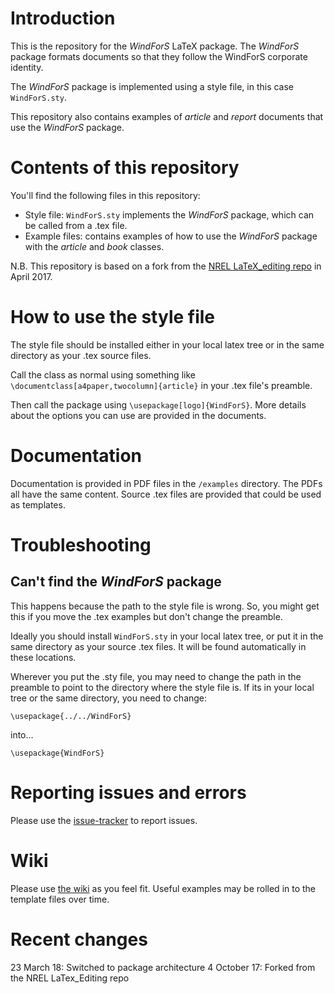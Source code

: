 # Introduction
This is the repository for the _WindForS_ LaTeX package. The _WindForS_ package formats documents so that they follow the WindForS corporate identity.

The _WindForS_ package is implemented using a style file, in this case `WindForS.sty`.

This repository also contains examples of _article_ and _report_ documents that use the _WindForS_ package.

# Contents of this repository
You'll find the following files in this repository:
* Style file: `WindForS.sty` implements the _WindForS_ package, which can be called from a .tex file.
* Example files: contains examples of how to use the _WindForS_ package with the _article_ and _book_ classes.

N.B. This repository is based on a fork from the [NREL LaTeX_editing repo](https://github.com/NREL/latex_editing) in April 2017.

# How to use the style file
The style file should be installed either in your local latex tree or in the same directory as your .tex source files.

Call the class as normal using something like `\documentclass[a4paper,twocolumn]{article}` in your .tex file's preamble.

Then call the package using `\usepackage[logo]{WindForS}`. More details about the options you can use are provided in the documents.

# Documentation
Documentation is provided in PDF files in the `/examples` directory. The PDFs all have the same content. Source .tex files are provided that could be used as templates.

# Troubleshooting
## Can't find the _WindForS_ package
This happens because the path to the style file is wrong. So, you might get this if you move the .tex examples but don't change the preamble.

Ideally you should install `WindForS.sty` in your local latex tree, or put it in the same directory as your source .tex files. It will be found automatically in these locations.

Wherever you put the .sty file, you may need to change the path in the preamble to point to the directory where the style file is. If its in your local tree or the same directory, you need to change:

    \usepackage{../../WindForS}

into...

    \usepackage{WindForS}

# Reporting issues and errors
Please use the [issue-tracker](../../issues) to report issues.

# Wiki
Please use [the wiki](../../wiki) as you feel fit. Useful examples may be rolled in to the template files over time.

# Recent changes
23 March 18: Switched to package architecture
4 October 17: Forked from the NREL LaTex_Editing repo
